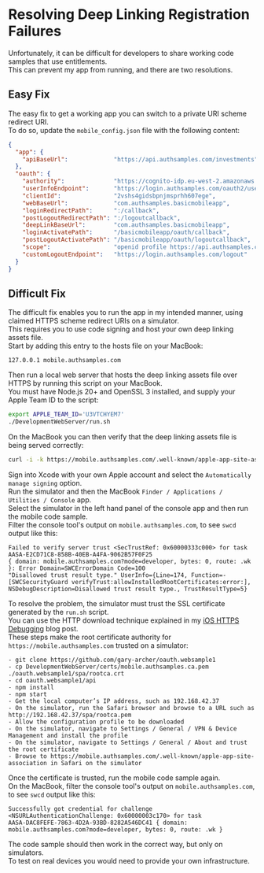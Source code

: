 # Resolving Deep Linking Registration Failures

Unfortunately, it can be difficult for developers to share working code samples that use entitlements.\
This can prevent my app from running, and there are two resolutions.

## Easy Fix

The easy fix to get a working app you can switch to a private URI scheme redirect URI.\
To do so, update the `mobile_config.json` file with the following content:

```json
{
  "app": {
    "apiBaseUrl":             "https://api.authsamples.com/investments"
  },
  "oauth": {
    "authority":              "https://cognito-idp.eu-west-2.amazonaws.com/eu-west-2_CuhLeqiE9",
    "userInfoEndpoint":       "https://login.authsamples.com/oauth2/userInfo",
    "clientId":               "2vshs4gidsbpnjmsprhh607ege",
    "webBaseUrl":             "com.authsamples.basicmobileapp",
    "loginRedirectPath":      ":/callback",
    "postLogoutRedirectPath": ":/logoutcallback",
    "deepLinkBaseUrl":        "com.authsamples.basicmobileapp",
    "loginActivatePath":      "/basicmobileapp/oauth/callback",
    "postLogoutActivatePath": "/basicmobileapp/oauth/logoutcallback",
    "scope":                  "openid profile https://api.authsamples.com/investments",
    "customLogoutEndpoint":   "https://login.authsamples.com/logout"
  }
}
```

## Difficult Fix

The difficult fix enables you to run the app in my intended manner, using claimed HTTPS scheme redirect URIs on a simulator.\
This requires you to use code signing and host your own deep linking assets file.\
Start by adding this entry to the hosts file on your MacBook:

```text
127.0.0.1 mobile.authsamples.com
```

Then run a local web server that hosts the deep linking assets file over HTTPS by running this script on your MacBook.\
You must have Node.js 20+ and OpenSSL 3 installed, and supply your Apple Team ID to the script:

```bash
export APPLE_TEAM_ID='U3VTCHYEM7'
./DevelopmentWebServer/run.sh
```

On the MacBook you can then verify that the deep linking assets file is being served correctly:

```bash
curl -i -k https://mobile.authsamples.com/.well-known/apple-app-site-association
```

Sign into Xcode with your own Apple account and select the `Automatically manage signing` option.\
Run the simulator and then the MacBook `Finder / Applications / Utilities / Console` app.\
Select the simulator in the left hand panel of the console app and then run the mobile code sample.\
Filter the console tool's output on `mobile.authsamples.com`, to see `swcd` output like this:

```text
Failed to verify server trust <SecTrustRef: 0x60000333c000> for task AASA-E2CD71C8-858B-40EB-A4FA-9062B57F0F25
{ domain: mobile.authsamples.com?mode=developer, bytes: 0, route: .wk }: Error Domain=SWCErrorDomain Code=100
"Disallowed trust result type." UserInfo={Line=174, Function=-[SWCSecurityGuard verifyTrust:allowInstalledRootCertificates:error:], NSDebugDescription=Disallowed trust result type., TrustResultType=5}
```

To resolve the problem, the simulator must trust the SSL certificate generated by the `run.sh` script.\
You can use the HTTP download technique explained in my [iOS HTTPS Debugging](https://apisandclients.com/posts/ios-https-debugging) blog post.\
These steps make the root certificate authority for `https://mobile.authsamples.com` trusted on a simulator:

```text
- git clone https://github.com/gary-archer/oauth.websample1
- cp DevelopmentWebServer/certs/mobile.authsamples.ca.pem ./oauth.websample1/spa/rootca.crt
- cd oauth.websample1/api
- npm install
- npm start
- Get the local computer’s IP address, such as 192.168.42.37
- On the simulator, run the Safari browser and browse to a URL such as http://192.168.42.37/spa/rootca.pem
- Allow the configuration profile to be downloaded
- On the simulator, navigate to Settings / General / VPN & Device Management and install the profile
- On the simulator, navigate to Settings / General / About and trust the root certificate
- Browse to https://mobile.authsamples.com/.well-known/apple-app-site-association in Safari on the simulator
```

Once the certificate is trusted, run the mobile code sample again.\
On the MacBook, filter the console tool's output on `mobile.authsamples.com`, to see `swcd` output like this:

```text
Successfully got credential for challenge <NSURLAuthenticationChallenge: 0x60000003c170> for task
AASA-DAC8FEFE-7863-4D2A-93BD-8282A546DC41 { domain: mobile.authsamples.com?mode=developer, bytes: 0, route: .wk }
```

The code sample should then work in the correct way, but only on simulators.\
To test on real devices you would need to provide your own infrastructure.

